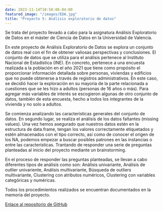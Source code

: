 ```yaml
---
date: 2023-11-14T10:58:08-04:00
featured_image: "/images/EDA.jpg"
title: "Proyecto 5: Análisis exploratorio de datos"
---
```


Se trata del proyecto llevado a cabo para la asignatura Análisis Exploratorio de Datos en el máster de Ciencia de Datos en la Universidad de Valencia.

En este proyecto de Análisis Exploratorio de Datos se explora un conjunto de datos real con el fin de obtener valiosas perspectivas y conclusiones. El conjunto de datos que se utiliza para el análisis pertenece al Instituto Nacional de Estadística (INE). En concreto, pertenece a una encuesta realizada a la población en el año 2021 que tiene como propósito el proporcionar información detallada sobre personas, viviendas y edificios que no puede obtenerse a través de registros administrativos. En este caso, se decidió hacer la exploración en su mayoría de la parte relacionada a cuestiones que se les hizo a adultos (personas de 16 años o más). Para agregar más variables de interés se escogieron algunas de otro conjunto de datos, también de esta encuesta, hecho a todos los integrantes de la vivienda y no solo a adultos.

Se comienza analizando las características generales del conjunto de datos. En segundo lugar, se realiza el análisis de los datos faltantes (missing values). Una vez hemos asegurado que nuestros datos estén en la estructura de data.frame, tengan los valores correctamente etiquetados y estén almacenados con el tipo correcto, así como de conocer el origen de los NA, podemos empezar a buscar posibles patrones en las instancias o entre las características. Trantando de responder una serie de preguntas planteadas al inicio del proyecto mediante un brainstorming. 

En el proceso de responder las preguntas planteadas, se llevan a cabo diferentes tipos de análisis como son: Análisis univariante, Análisis de outlier univariente, Análisis multivariante, Búsqueda de outliers multivariante, Clustering con atributos numéricos, Clustering con variables categóricas y numéricas.

Todos los procedimientos realizados se encuentran documentados en la memoria del proyecto.

[Enlace al repositorio de GitHub](https://github.com/nicolascamanesantolin/ProyectoAED.git)

